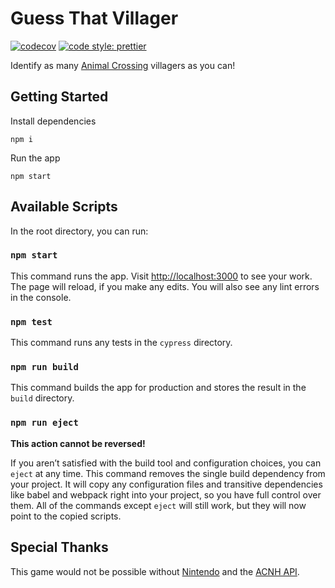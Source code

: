 # Guess That Villager

[![codecov](https://codecov.io/gh/Nyette/guess-that-villager/branch/master/graph/badge.svg?token=Y2TXPTHLU3)](https://codecov.io/gh/Nyette/guess-that-villager) [![code style: prettier](https://img.shields.io/badge/code_style-prettier-ff69b4.svg?style=flat-square)](https://github.com/prettier/prettier)

Identify as many [Animal Crossing](https://animal-crossing.com/) villagers as you can!

## Getting Started

Install dependencies

```
npm i
```

Run the app

```
npm start
```

## Available Scripts

In the root directory, you can run:

### `npm start`

This command runs the app. Visit [http://localhost:3000](http://localhost:3000) to see your work. The page will reload, if you make any edits. You will also see any lint errors in the console.

### `npm test`

This command runs any tests in the `cypress` directory.

### `npm run build`

This command builds the app for production and stores the result in the `build` directory.

### `npm run eject`

**This action cannot be reversed!**

If you aren’t satisfied with the build tool and configuration choices, you can `eject` at any time. This command removes the single build dependency from your project. It will copy any configuration files and transitive dependencies like babel and webpack right into your project, so you have full control over them. All of the commands except `eject` will still work, but they will now point to the copied scripts.

## Special Thanks

This game would not be possible without [Nintendo](https://www.nintendo.com/) and the [ACNH API](https://acnhapi.com/).
